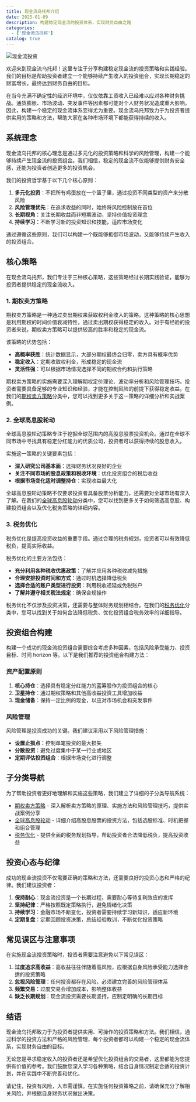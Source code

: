 ```yaml
---
title: 现金流乌托邦介绍
date: 2025-01-09
description: 构建稳定现金流的投资体系，实现财务自由之路
categories:
  - ['现金流乌托邦']
catalog: true
---
```


![现金流投资](/img/articles/1.webp)

欢迎来到现金流乌托邦！这里专注于分享构建稳定现金流的投资策略和实践经验。我们的目标是帮助投资者建立一个能够持续产生收入的投资组合，实现长期稳定的财富增长，最终达到财务自由的目标。

在当今充满不确定性的经济环境中，仅仅依靠工资收入已经难以应对各种财务挑战。通货膨胀、市场波动、突发事件等因素都可能对个人财务状况造成重大影响。因此，构建一个稳定的现金流体系变得尤为重要。现金流乌托邦致力于为投资者提供实用的策略和方法，帮助大家在各种市场环境下都能获得持续的收入。

## 系统理念

现金流乌托邦的核心理念是通过多元化的投资策略和科学的风险管理，构建一个能够持续产生现金流的投资组合。我们相信，稳定的现金流不仅能够提供财务安全感，还能为投资者创造更多的投资机会。

我们的投资哲学基于以下几个核心原则：

1. **多元化投资**：不把所有鸡蛋放在一个篮子里，通过投资不同类型的资产来分散风险
2. **风险管理优先**：在追求收益的同时，始终将风险控制放在首位
3. **长期视角**：关注长期收益而非短期波动，坚持价值投资理念
4. **持续学习**：不断学习新的投资知识和技能，适应市场变化

通过遵循这些原则，我们可以构建一个既能够抵御市场波动，又能够持续产生收入的投资组合。

## 核心策略

在现金流乌托邦，我们专注于三种核心策略，这些策略经过长期实践验证，能够为投资者提供稳定的现金流收入。

### 1. 期权卖方策略

期权卖方策略是一种通过卖出期权来获取权利金收入的策略。这种策略的核心思想是利用期权的时间价值衰减特性，通过卖出期权获得稳定的收入。对于有经验的投资者来说，期权卖方策略可以提供较高的胜率和稳定的现金流。

该策略的优势包括：

- **高概率获胜**：统计数据显示，大部分期权最终会归零，卖方具有概率优势
- **稳定收入**：定期收取权利金，形成稳定的现金流
- **灵活性强**：可以根据市场情况选择不同的期权合约和执行策略

期权卖方策略的实施需要深入理解期权定价理论、波动率分析和风险管理技巧。投资者需要具备足够的专业知识和经验，才能在控制风险的前提下获得稳定收益。在我们的[期权卖方策略](/categories/cashflow-utopia/option-selling)分类中，您可以找到更多关于这一策略的详细分析和实战案例。

### 2. 全球高息股轮动

全球高息股轮动策略专注于挖掘全球范围内的高股息股票投资机会。通过在全球不同市场中寻找具有稳定分红能力的优质公司，投资者可以获得持续的股息收入。

实施这一策略的关键要素包括：

- **深入研究公司基本面**：选择财务状况良好的企业
- **关注不同市场的股息政策和税收环境**：优化投资组合的税后收益
- **根据市场变化适时调整持仓**：实现收益最大化

全球高息股轮动策略不仅要求投资者具备股票分析能力，还需要对全球市场有深入了解。在我们的[全球高息股轮动](/categories/cashflow-utopia/drip)分类中，您可以找到更多关于如何筛选高息股、构建投资组合以及优化税务策略的详细内容。

### 3. 税务优化

税务优化是提高投资收益的重要手段。通过合理的税务规划，投资者可以有效降低税负，提高实际收益。

税务优化的主要方法包括：

- **充分利用各种税收优惠政策**：了解并应用各种税收减免措施
- **合理安排投资时间和方式**：通过时机选择降低税负
- **选择合适的账户类型进行投资**：利用税收递延或免税账户
- **了解并遵守相关税法规定**：确保合规操作

税务优化不仅涉及投资决策，还需要与整体财务规划相结合。在我们的[税务优化](/categories/cashflow-utopia/tax)分类中，您可以找到关于如何合法降低税负、优化投资组合税务效率的详细指导。

## 投资组合构建

构建一个成功的现金流投资组合需要综合考虑多种因素，包括风险承受能力、投资目标、时间 horizon 等。以下是我们推荐的投资组合构建方法：

### 资产配置原则

1. **核心持仓**：选择具有稳定分红能力的蓝筹股作为投资组合的核心
2. **卫星持仓**：通过期权策略和其他高收益投资工具增加收益
3. **现金储备**：保持一定比例的现金，以应对市场机会和突发事件

### 风险管理

风险管理是投资成功的关键。我们建议采用以下风险管理措施：

- **设置止损点**：控制单笔投资的最大损失
- **分散投资**：避免过度集中于某一行业或地区
- **定期评估投资组合**：根据市场变化进行调整

## 子分类导航

为了帮助投资者更好地理解和实施这些策略，我们建立了详细的子分类导航系统：

- [期权卖方策略](/categories/cashflow-utopia/option-selling) - 深入解析卖方策略的原理、实施方法和风险管理技巧，提供实战案例分享
- [全球高息股轮动](/categories/cashflow-utopia/drip) - 详细介绍高股息股票的投资方法，包括选股标准、时机把握和组合管理
- [税务优化](/categories/cashflow-utopia/tax) - 提供全面的税务规划指导，帮助投资者合法降低税负，提高投资收益

## 投资心态与纪律

成功的现金流投资不仅需要正确的策略和方法，还需要良好的投资心态和严格的纪律。我们建议投资者：

1. **保持耐心**：现金流投资是一个长期过程，需要耐心等待复利效应的发挥
2. **坚持纪律**：严格按照既定策略执行，避免情绪化决策
3. **持续学习**：金融市场不断变化，投资者需要持续学习新知识，适应新环境
4. **定期复盘**：定期回顾投资决策，总结经验教训，不断优化投资策略

## 常见误区与注意事项

在实施现金流投资策略时，投资者需要注意避免以下常见误区：

1. **过度追求高收益**：高收益往往伴随着高风险，应根据自身风险承受能力选择合适的投资策略
2. **忽视风险管理**：任何投资都存在风险，必须建立完善的风险管理体系
3. **频繁交易**：过度交易会增加成本，影响整体收益
4. **缺乏长期规划**：现金流投资需要长期坚持，应制定明确的长期目标

## 结语

现金流乌托邦致力于为投资者提供实用、可操作的投资策略和方法。我们相信，通过科学的投资方法和严格的风险管理，每个投资者都可以构建一个稳定的现金流体系，实现财务自由的目标。

无论您是寻求稳定收入的投资者还是希望优化投资组合的交易者，这里都能为您提供有价值的参考。我们鼓励您深入学习各种策略，结合自身情况制定合适的投资计划，并在实践中不断完善和优化。

请记住，投资有风险，入市需谨慎。在实施任何投资策略之前，请确保充分了解相关风险，并根据自身财务状况做出决策。
